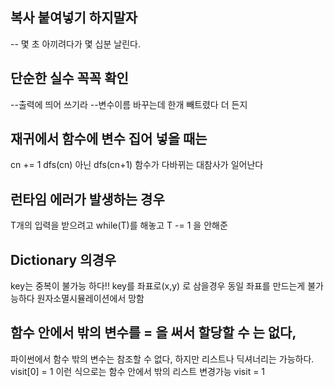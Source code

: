 ## 복사 붙여넣기 하지말자 
-- 몇 초 아끼려다가 몇 십분 날린다.
## 단순한 실수 꼭꼭 확인
--출력에 띄어 쓰기라
--변수이름 바꾸는데 한개 빼트렸다 더 든지
## 재귀에서 함수에 변수 집어 넣을 때는 
  cn += 1
  dfs(cn)
  아닌
  dfs(cn+1)
  함수가 다바뀌는 대참사가 일어난다
## 런타임 에러가 발생하는 경우
  T개의 입력을 받으려고 while(T)를 해놓고
  T -= 1 을 안해준 
## Dictionary 의경우
  key는 중복이 불가능 하다!! key를 좌표로(x,y) 로 삼을경우 동일 좌표를 만드는게 불가능하다
  원자소멸시뮬레이션에서 망함
## 함수 안에서 밖의 변수를 = 을 써서 할당할 수 는 없다,
  파이썬에서 함수 밖의 변수는 참조할 수 없다, 하지만 리스트나 딕셔너리는 가능하다. 
  visit[0] = 1 이런 식으로는 함수 안에서 밖의 리스트 변경가능
  visit = 1 
